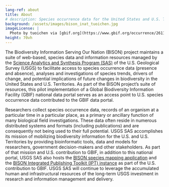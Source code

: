 ```yaml
---
lang-ref: about
title: About
# description: Species occurrence data for the United States and U.S. Territories.
background: /assets/images/bison_inat_tuoichen.jpg
imageLicense: |
  Photo by tuoichen via [gbif.org](https://www.gbif.org/occurrence/2611156916)
height: 70vh
---
```

The Biodiversity Information Serving Our Nation (BISON) project maintains a suite of web-based, species data and information resources managed by the [Science Analytics and Synthesis Program (SAS)](https://www.usgs.gov/core-science-systems/science-analytics-and-synthesis) of the U.S. Geological Survey (USGS) to facilitate access to species occurrence data (presence and absence), analyses and investigations of species trends, drivers of change, and potential implications of future changes in biodiversity in the United States and U.S. Territories. As part of the BISON project’s suite of resources, this pilot implementation of a Global Biodiversity Information Facility (GBIF) national data portal serves as an access point to U.S. species occurrence data contributed to the GBIF data portal.  

Researchers collect species occurrence data, records of an organism at a particular time in a particular place, as a primary or ancillary function of many biological field investigations. These data often reside in numerous distributed systems and formats (including publications) and are consequently not being used to their full potential. USGS SAS accomplishes its mission of mobilizing biodiversity information for the U.S. and U.S. Territories by providing bioinformatic tools, data and models for researchers, government decision-makers and other stakeholders. As part of that mission and U.S. contribution to GBIF, in addition to this national portal, USGS SAS also hosts the [BISON species mapping application](https://bison.usgs.gov/) and the [BISON Integrated Publishing Toolkit (IPT) instance](https://bison.usgs.gov/ipt) as part of the U.S. contribution to GBIF. USGS SAS will continue to leverage the accumulated human and infrastructural resources of the long-term USGS investment in research and information management and delivery. 